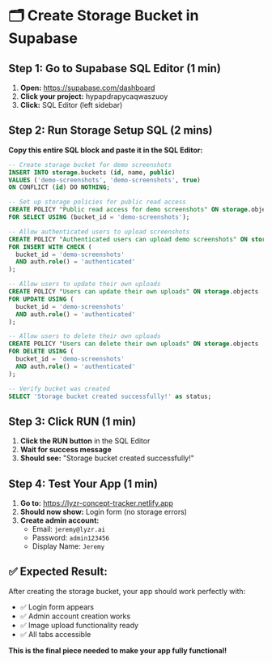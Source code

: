 # 🗂️ Create Storage Bucket in Supabase

## **Step 1: Go to Supabase SQL Editor** (1 min)

1. **Open:** https://supabase.com/dashboard
2. **Click your project:** hypapdrapycaqwaszuoy
3. **Click:** SQL Editor (left sidebar)

## **Step 2: Run Storage Setup SQL** (2 mins)

**Copy this entire SQL block and paste it in the SQL Editor:**

```sql
-- Create storage bucket for demo screenshots
INSERT INTO storage.buckets (id, name, public) 
VALUES ('demo-screenshots', 'demo-screenshots', true)
ON CONFLICT (id) DO NOTHING;

-- Set up storage policies for public read access
CREATE POLICY "Public read access for demo screenshots" ON storage.objects
FOR SELECT USING (bucket_id = 'demo-screenshots');

-- Allow authenticated users to upload screenshots
CREATE POLICY "Authenticated users can upload demo screenshots" ON storage.objects
FOR INSERT WITH CHECK (
  bucket_id = 'demo-screenshots' 
  AND auth.role() = 'authenticated'
);

-- Allow users to update their own uploads
CREATE POLICY "Users can update their own uploads" ON storage.objects
FOR UPDATE USING (
  bucket_id = 'demo-screenshots' 
  AND auth.role() = 'authenticated'
);

-- Allow users to delete their own uploads
CREATE POLICY "Users can delete their own uploads" ON storage.objects
FOR DELETE USING (
  bucket_id = 'demo-screenshots' 
  AND auth.role() = 'authenticated'
);

-- Verify bucket was created
SELECT 'Storage bucket created successfully!' as status;
```

## **Step 3: Click RUN** (1 min)

1. **Click the RUN button** in the SQL Editor
2. **Wait for success message**
3. **Should see:** "Storage bucket created successfully!"

## **Step 4: Test Your App** (1 min)

1. **Go to:** https://lyzr-concept-tracker.netlify.app
2. **Should now show:** Login form (no storage errors)
3. **Create admin account:**
   - Email: `jeremy@lyzr.ai`
   - Password: `admin123456`
   - Display Name: `Jeremy`

## **✅ Expected Result:**

After creating the storage bucket, your app should work perfectly with:
- ✅ Login form appears
- ✅ Admin account creation works
- ✅ Image upload functionality ready
- ✅ All tabs accessible

**This is the final piece needed to make your app fully functional!**